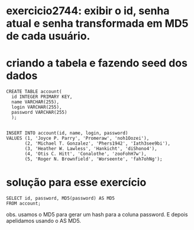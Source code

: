 # exercicio2744: exibir o id, senha atual e senha transformada em MD5 de cada usuário.


# criando a tabela e fazendo seed dos dados
```
CREATE TABLE account(
  id INTEGER PRIMARY KEY,
  name VARCHAR(255),
  login VARCHAR(255),
  password VARCHAR(255)
  );
  
  
INSERT INTO account(id, name, login, password)
VALUES (1, 'Joyce P. Parry', 'Promeraw', 'noh1Oozei'),
       (2, 'Michael T. Gonzalez', 'Phers1942', 'Iath3see9bi'),
       (3, 'Heather W. Lawless', 'Hankicht', 'diShono4'),
       (4, 'Otis C. Hitt', 'Conalothe', 'zooFohH7w'),
       (5, 'Roger N. Brownfield', 'Worseente', 'fah7ohNg');
```


# solução para esse exercício

```
SELECT id, password, MD5(password) AS MD5
FROM account;
```

obs. usamos o MD5 para gerar um hash para a coluna password. E depois apelidamos usando o AS MD5.